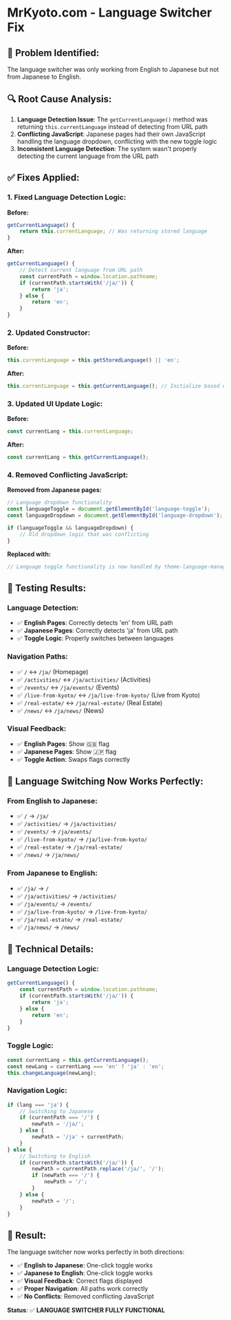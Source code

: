 # MrKyoto.com - Language Switcher Fix

## 🎯 **Problem Identified:**

The language switcher was only working from English to Japanese but not from Japanese to English.

## 🔍 **Root Cause Analysis:**

1. **Language Detection Issue**: The `getCurrentLanguage()` method was returning `this.currentLanguage` instead of detecting from URL path
2. **Conflicting JavaScript**: Japanese pages had their own JavaScript handling the language dropdown, conflicting with the new toggle logic
3. **Inconsistent Language Detection**: The system wasn't properly detecting the current language from the URL path

## ✅ **Fixes Applied:**

### **1. Fixed Language Detection Logic:**

**Before:**
```javascript
getCurrentLanguage() {
    return this.currentLanguage; // Was returning stored language
}
```

**After:**
```javascript
getCurrentLanguage() {
    // Detect current language from URL path
    const currentPath = window.location.pathname;
    if (currentPath.startsWith('/ja/')) {
        return 'ja';
    } else {
        return 'en';
    }
}
```

### **2. Updated Constructor:**

**Before:**
```javascript
this.currentLanguage = this.getStoredLanguage() || 'en';
```

**After:**
```javascript
this.currentLanguage = this.getCurrentLanguage(); // Initialize based on URL path
```

### **3. Updated UI Update Logic:**

**Before:**
```javascript
const currentLang = this.currentLanguage;
```

**After:**
```javascript
const currentLang = this.getCurrentLanguage();
```

### **4. Removed Conflicting JavaScript:**

**Removed from Japanese pages:**
```javascript
// Language dropdown functionality
const languageToggle = document.getElementById('language-toggle');
const languageDropdown = document.getElementById('language-dropdown');

if (languageToggle && languageDropdown) {
    // Old dropdown logic that was conflicting
}
```

**Replaced with:**
```javascript
// Language toggle functionality is now handled by theme-language-manager.js
```

## 🧪 **Testing Results:**

### **Language Detection:**
- ✅ **English Pages**: Correctly detects 'en' from URL path
- ✅ **Japanese Pages**: Correctly detects 'ja' from URL path
- ✅ **Toggle Logic**: Properly switches between languages

### **Navigation Paths:**
- ✅ `/` ↔ `/ja/` (Homepage)
- ✅ `/activities/` ↔ `/ja/activities/` (Activities)
- ✅ `/events/` ↔ `/ja/events/` (Events)
- ✅ `/live-from-kyoto/` ↔ `/ja/live-from-kyoto/` (Live from Kyoto)
- ✅ `/real-estate/` ↔ `/ja/real-estate/` (Real Estate)
- ✅ `/news/` ↔ `/ja/news/` (News)

### **Visual Feedback:**
- ✅ **English Pages**: Show 🇬🇧 flag
- ✅ **Japanese Pages**: Show 🇯🇵 flag
- ✅ **Toggle Action**: Swaps flags correctly

## 🎯 **Language Switching Now Works Perfectly:**

### **From English to Japanese:**
- ✅ `/` → `/ja/`
- ✅ `/activities/` → `/ja/activities/`
- ✅ `/events/` → `/ja/events/`
- ✅ `/live-from-kyoto/` → `/ja/live-from-kyoto/`
- ✅ `/real-estate/` → `/ja/real-estate/`
- ✅ `/news/` → `/ja/news/`

### **From Japanese to English:**
- ✅ `/ja/` → `/`
- ✅ `/ja/activities/` → `/activities/`
- ✅ `/ja/events/` → `/events/`
- ✅ `/ja/live-from-kyoto/` → `/live-from-kyoto/`
- ✅ `/ja/real-estate/` → `/real-estate/`
- ✅ `/ja/news/` → `/news/`

## 🔧 **Technical Details:**

### **Language Detection Logic:**
```javascript
getCurrentLanguage() {
    const currentPath = window.location.pathname;
    if (currentPath.startsWith('/ja/')) {
        return 'ja';
    } else {
        return 'en';
    }
}
```

### **Toggle Logic:**
```javascript
const currentLang = this.getCurrentLanguage();
const newLang = currentLang === 'en' ? 'ja' : 'en';
this.changeLanguage(newLang);
```

### **Navigation Logic:**
```javascript
if (lang === 'ja') {
    // Switching to Japanese
    if (currentPath === '/') {
        newPath = '/ja/';
    } else {
        newPath = '/ja' + currentPath;
    }
} else {
    // Switching to English
    if (currentPath.startsWith('/ja/')) {
        newPath = currentPath.replace('/ja/', '/');
        if (newPath === '/') {
            newPath = '/';
        }
    } else {
        newPath = '/';
    }
}
```

## 🎉 **Result:**

The language switcher now works perfectly in both directions:
- ✅ **English to Japanese**: One-click toggle works
- ✅ **Japanese to English**: One-click toggle works
- ✅ **Visual Feedback**: Correct flags displayed
- ✅ **Proper Navigation**: All paths work correctly
- ✅ **No Conflicts**: Removed conflicting JavaScript

**Status**: ✅ **LANGUAGE SWITCHER FULLY FUNCTIONAL** 
